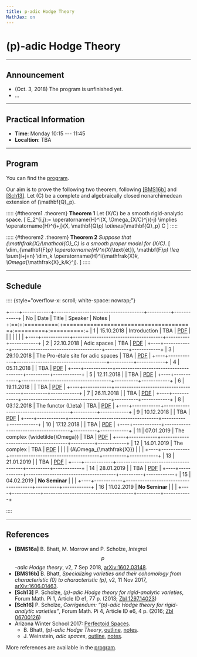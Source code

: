 ```yaml
---
title: p-adic Hodge Theory
MathJax: on
---
```


# \(p\)-adic Hodge Theory

- - - - - - - - -

## Announcement

* (Oct. 3, 2018) The program is unfinished yet.
* ...

- - - - - - - - -

## Practical Information

* **Time**: Monday 10:15 --- 11:45
* **Localtion**: TBA

- - - - - - - - -

## Program

You can find the [program][].

Our aim is to prove the following two theorem,
following [[BMS16b]][arXiv:1606.01463] and [[Sch13]][Zbl 1297.14023].
Let \(C\) be a complete and algebraically closed nonarchimedean extension
of \(\mathbf{Q}_p\).

::::: {#theorem1 .theorem}
**Theorem 1**
Let \(X/C\) be a smooth rigid-analytic space.
\[
    E_2^{i,j}:= \operatorname{H}^i(X, \Omega_{X/C}^j)(-j) \implies
    \operatorname{H}^{i+j}(X, \mathbf{Q}_p) \otimes_{\mathbf{Q}_p} C
\]
:::::


::::: {#theorem2 .theorem}
**Theorem 2**
*Suppose that \(\mathfrak{X}/\mathcal{O}_C\) is a smooth proper model
for \(X/C\)*.
\[
\dim_{\mathbf{F}_p} \operatorname{H}^n(X_{\text{ét}}, \mathbf{F}_p)
\leq
\sum_{i+j=n} \dim_k \operatorname{H}^i(\mathfrak{X}_k, \Omega_{\mathfrak{X}_k/k}^j).
\]
:::::

- - - - - - - - -

## Schedule

:::: {style="overflow-x: scroll; white-space: nowrap;"}

+----+------------+--------------------------------------+----------+------------+
| No |   Date     |     Title                            | Speaker  | Notes      |
+:==:+:==========:+======================================+:=========+:==========:+
|  1 | 15.10.2018 |  Introduction                        | TBA      | [PDF][N1]  |
|    |            |                                      |          |            |
+----+------------+--------------------------------------+----------+------------+
|  2 | 22.10.2018 |  Adic spaces                         | TBA      | [PDF][N2]  |
+----+------------+--------------------------------------+----------+------------+
|  3 | 29.10.2018 |  The Pro-étale site for adic spaces  | TBA      | [PDF][N3]  |
+----+------------+--------------------------------------+----------+------------+
|  4 | 05.11.2018 |                                      | TBA      | [PDF][N4]  |
+----+------------+--------------------------------------+----------+------------+
|  5 | 12.11.2018 |                                      | TBA      | [PDF][N5]  |
+----+------------+--------------------------------------+----------+------------+
|  6 | 19.11.2018 |                                      | TBA      | [PDF][N6]  |
+----+------------+--------------------------------------+----------+------------+
|  7 | 26.11.2018 |                                      | TBA      | [PDF][N7]  |
+----+------------+--------------------------------------+----------+------------+
|  8 | 03.12.2018 |  The functor \(L\eta\)               | TBA      | [PDF][N8]  |
+----+------------+--------------------------------------+----------+------------+
|  9 | 10.12.2018 |                                      | TBA      | [PDF][N9]  |
+----+------------+--------------------------------------+----------+------------+
| 10 | 17.12.2018 |                                      | TBA      | [PDF][N10] |
+----+------------+--------------------------------------+----------+------------+
| 11 | 07.01.2019 |  The complex \(\widetilde{\Omega}\)  | TBA      | [PDF][N11] |
+----+------------+--------------------------------------+----------+------------+
| 12 | 14.01.2019 |  The complex                         | TBA      | [PDF][N12] |
|    |            |  \(A\Omega_{\mathfrak{X}}\)          |          |            |
+----+------------+--------------------------------------+----------+------------+
| 13 | 21.01.2019 |                                      | TBA      | [PDF][N13] |
+----+------------+--------------------------------------+----------+------------+
| 14 | 28.01.2019 |                                      | TBA      | [PDF][N14] |
+----+------------+--------------------------------------+----------+------------+
| 15 | 04.02.2019 |  **No Seminar**                      |          |            |
+----+------------+--------------------------------------+----------+------------+
| 16 | 11.02.2019 |  **No Seminar**                      |          |            |
+----+------------+--------------------------------------+----------+------------+

::::

- - - - - - - - -

## References

* **[BMS16a]** B. Bhatt, M. Morrow and P. Scholze, *Integral $$p$$-adic
  Hodge theory*, v2, 7 Sep 2018, [arXiv:1602.03148][].
* **[BMS16b]** B. Bhatt, *Specializing varieties and their cohomology
  from characteristic \(0\) to characteristic \(p\)*, v2, 11 Nov 2017,
  [arXiv:1606.01463][].
* **[Sch13]** P. Scholze, *\(p\)-adic Hodge theory for rigid-analytic
  varieties*, Forum Math. Pi 1, Article ID e1, 77 p. (2013; [Zbl 1297.14023])
* **[Sch16]** P. Scholze, *Corrigendum: “\(p\)-adic Hodge theory for
  rigid-analytic varieties”*, Forum Math. Pi 4, Article ID e6, 4 p.
  (2016; [Zbl 06700126])
* Arizona Winter School 2017: [Perfectoid Spaces][AWS2017].
  - B. Bhatt, *\(p\)-adic Hodge Theory*, [outline][B-outline], [notes][B-notes].
  - J. Weinstein, *adic spaces*, [outline][W-outline], [notes][W-notes].
  
More references are available in the [program][].

[Zbl 1297.14023]: //zbmath.org/?q=an%3A1297.14023
[Zbl 06700126]: //zbmath.org/?q=an%3A06700126
[arXiv:1602.03148]: //arxiv.org/abs/1602.03148
[arXiv:1606.01463]: //arxiv.org/abs/1606.01463
[AWS2017]: http://math.arizona.edu/~swc/aws/2017/
[B-outline]: http://math.arizona.edu/~swc/aws/2017/2017BhattOutline.pdf
[B-notes]: http://math.arizona.edu/~swc/aws/2017/2017BhattNotes.pdf
[W-outline]: http://math.arizona.edu/~swc/aws/2017/2017WeinsteinOutline.pdf
[W-notes]: http://math.arizona.edu/~swc/aws/2017/2017WeinsteinNotes.pdf
[program]: //1drv.ms/b/s!AnCWvCUkaqq-gqgZ-r76_7TxZApG4g

[N1]: #
[N2]: #
[N3]: #
[N4]: #
[N5]: #
[N6]: #
[N7]: #
[N8]: #
[N9]: #
[N10]: #
[N11]: #
[N12]: #
[N13]: #
[N14]: #
